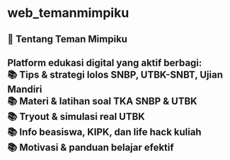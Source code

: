 # web_temanmimpiku
🎯 Tentang Teman Mimpiku   
---
Platform edukasi digital yang aktif berbagi:   
📚 Tips &amp; strategi lolos SNBP, UTBK-SNBT, Ujian Mandiri   
📚 Materi &amp; latihan soal TKA SNBP &amp; UTBK   
📚 Tryout &amp; simulasi real UTBK   
📚 Info beasiswa, KIPK, dan life hack kuliah   
📚 Motivasi &amp; panduan belajar efektif  
---
